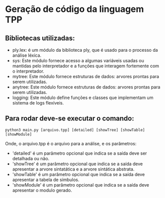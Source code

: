 # Geração de código da linguagem TPP

## Bibliotecas utilizadas:
- ply.lex: é um módulo da biblioteca ply, que é usado para o processo da análise léxica.
- sys: Este módulo fornece acesso a algumas variáveis usadas ou mantidas pelo interpretador e a funções que interagem fortemente com o interpretador.
- mytree: Este módulo fornece estruturas de dados: arvores prontas para serem utilizadas. 
- anytree: Este módulo fornece estruturas de dados: arvores prontas para serem utilizadas. 
- logging: Este módulo define funções e classes que implementam um sistema de logs flexíveis.

## Para rodar deve-se executar o comando:
```python3 main.py [arquivo.tpp] [detailed] [showTree] [showTable] [showModule]```

Onde, o arquivo.tpp é o arquivo para a análise, e os parâmetros:
- 'detailed' é um parâmetro opcional que indica se a saída deve ser detalhada ou não.
- 'showTree' é um parâmetro opcional que indica se a saída deve apresentar a arvore sintatática e a arvore sintática abstrata.
- 'showTable' é um parâmetro opcional que indica se a saída deve apresentar a tabela de símbulos.
- 'showModule' é um parâmetro opcional que indica se a saída deve apresentar o modulo gerado.